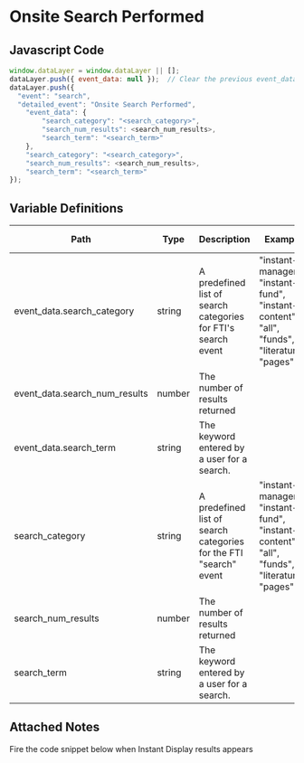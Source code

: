 # Onsite Search Performed

### 

## Javascript Code
```js
window.dataLayer = window.dataLayer || [];
dataLayer.push({ event_data: null });  // Clear the previous event_data object.
dataLayer.push({
  "event": "search",
  "detailed_event": "Onsite Search Performed",
    "event_data": {
        "search_category": "<search_category>",
        "search_num_results": <search_num_results>,
        "search_term": "<search_term>"
    },
    "search_category": "<search_category>",
    "search_num_results": <search_num_results>,
    "search_term": "<search_term>"
});
```

## Variable Definitions

|Path|Type|Description|Example|Pattern|Min Length|Max Length|Minimum|Maximum|Multiple Of|
| --- | --- | --- | --- | --- | --- | --- | --- | --- | --- |
|event_data.search_category|string|A predefined list of search categories for FTI's search event|"instant-manager", "instant-fund", "instant-content", "all", "funds", "literature", "pages"|||||||
|event_data.search_num_results|number|The number of results returned||||||||
|event_data.search_term|string|The keyword entered by a user for a search.||||||||
|search_category|string|A predefined list of search categories for the FTI "search" event|"instant-manager", "instant-fund", "instant-content", "all", "funds", "literature", "pages"|||||||
|search_num_results|number|The number of results returned||||||||
|search_term|string|The keyword entered by a user for a search.||||||||

## Attached Notes

<p><span data-sheets-value="{&quot;1&quot;:2,&quot;2&quot;:&quot;Fire the code snippet below when Instant Display results appears&quot;}" data-sheets-userformat="{&quot;2&quot;:513,&quot;3&quot;:{&quot;1&quot;:0},&quot;12&quot;:0}">Fire the code snippet below when Instant Display results appears</span></p>
<p><span data-sheets-value="{&quot;1&quot;:2,&quot;2&quot;:&quot;Fire the code snippet below when Instant Display results appears&quot;}" data-sheets-userformat="{&quot;2&quot;:513,&quot;3&quot;:{&quot;1&quot;:0},&quot;12&quot;:0}"><img title="Site Search - Results Returned" src="&quot;https:/github.com/searchdiscovery/client-fti-ga4-dl-spec/blob/main/images/Site%20Search%20%E2%80%93%20Results%20Returned.png&quot;" alt="" /></span></p>
